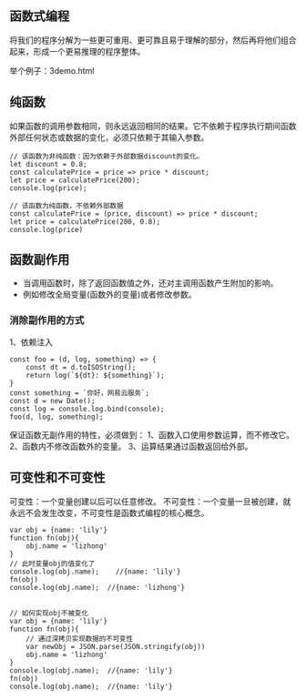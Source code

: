 
## 函数式编程
将我们的程序分解为一些更可重用、更可靠且易于理解的部分，然后再将他们组合起来，形成一个更易推理的程序整体。

举个例子：3demo.html


## 纯函数
如果函数的调用参数相同，则永远返回相同的结果。它不依赖于程序执行期间函数外部任何状态或数据的变化，必须只依赖于其输入参数。
```
// 该函数为非纯函数：因为依赖于外部数据discount的变化。
let discount = 0.8;
const calculatePrice = price => price * discount;
let price = calculatePrice(200);
console.log(price);

// 该函数为纯函数，不依赖外部数据
const calculatePrice = (price, discount) => price * discount;
let price = calculatePrice(200, 0.8);
console.log(price)
```


## 函数副作用
- 当调用函数时，除了返回函数值之外，还对主调用函数产生附加的影响。
- 例如修改全局变量(函数外的变量)或者修改参数。


### 消除副作用的方式
1、依赖注入
```
const foo = (d, log, something) => {
    const dt = d.toISOString();
    return log(`${dt}: ${something}`);
}
const something = `你好，网易云服务`;
const d = new Date();
const log = console.log.bind(console);
foo(d, log, something);
```

保证函数无副作用的特性，必须做到：
1、函数入口使用参数运算，而不修改它。
2、函数内不修改函数外的变量。
3、运算结果通过函数返回给外部。




## 可变性和不可变性
可变性：一个变量创建以后可以任意修改。
不可变性：一个变量一旦被创建，就永远不会发生改变，不可变性是函数式编程的核心概念。
```
var obj = {name: 'lily'}
function fn(obj){
    obj.name = 'lizhong'
}
// 此时变量obj的值变化了
console.log(obj.name);    //{name: 'lily'}
fn(obj)
console.log(obj.name);  //{name: 'lizhong'} 


// 如何实现obj不被变化
var obj = {name: 'lily'}
function fn(obj){
    // 通过深拷贝实现数据的不可变性
    var newObj = JSON.parse(JSON.stringify(obj))
    obj.name = 'lizhong'
}
console.log(obj.name);  //{name: 'lily'}
fn(obj)
console.log(obj.name);  //{name: 'lily'}

```






